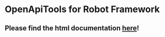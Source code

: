 # OpenApiTools for Robot Framework

## Please find the html documentation [here](https://marketsquare.github.io/robotframework-openapitools)!
